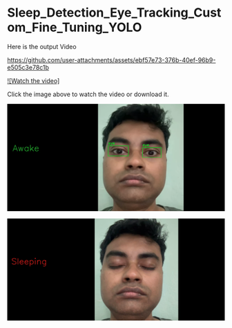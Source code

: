 # Sleep_Detection_Eye_Tracking_Custom_Fine_Tuning_YOLO

Here is the output Video




https://github.com/user-attachments/assets/ebf57e73-376b-40ef-96b9-e505c3e78c1b



[![Watch the video]](sleep_output_video.mp4)

Click the image above to watch the video or download it.




![Sample Output](awake.png)

![Sample Output](sleeping.png)
